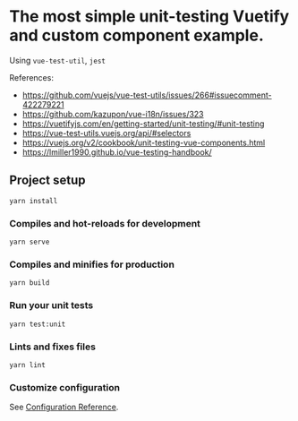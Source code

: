 # The most simple unit-testing Vuetify and custom component example.
Using `vue-test-util`, `jest`

References:
- https://github.com/vuejs/vue-test-utils/issues/266#issuecomment-422279221
- https://github.com/kazupon/vue-i18n/issues/323
- https://vuetifyjs.com/en/getting-started/unit-testing/#unit-testing
- https://vue-test-utils.vuejs.org/api/#selectors
- https://vuejs.org/v2/cookbook/unit-testing-vue-components.html
- https://lmiller1990.github.io/vue-testing-handbook/


## Project setup
```
yarn install
```

### Compiles and hot-reloads for development
```
yarn serve
```

### Compiles and minifies for production
```
yarn build
```

### Run your unit tests
```
yarn test:unit
```

### Lints and fixes files
```
yarn lint
```

### Customize configuration
See [Configuration Reference](https://cli.vuejs.org/config/).
